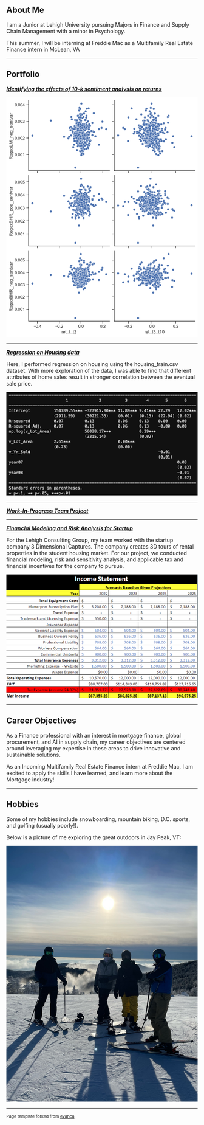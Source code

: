 ## About Me

I am a Junior at Lehigh University pursuing Majors in Finance and Supply Chain Management with a minor in Psychology. 

This summer, I will be interning at Freddie Mac as a Multifamily Real Estate Finance intern in McLean, VA

---

## Portfolio

<!-- You can link to other websites, PDFs in this repo, and other pages in this repo -->

_**[Identifying the effects of 10-k sentiment analysis on returns](report/report.md)**_


<img src="report/output_10_0.png?raw=true"/>

---

_**[Regression on Housing data](/images/Reg_SC.png)**_

Here, I performed regression on housing using the housing_train.csv dataset. With more exploration of the data, I was able to find that different attributes of home sales result in stronger correlation between the eventual sale price. 

<img src="/images/Reg_SC.png?raw=true"/>

---

_**[Work-In-Progress Team Project](https://tgrif49.github.io/Final-project-griffith/)**_


---

_**[Financial Modeling and Risk Analysis for Startup](/pdf/Final_Presentation_3DC.pdf)**_

For the Lehigh Consulting Group, my team worked with the startup company 3 Dimensional Captures. The company creates 3D tours of rental properties in the student housing market. For our project, we conducted financial modeling, risk and sensitivity analysis, and applicable tax and financial incentives for the company to pursue. 

<img src="/images/3DC_SC.png?raw=true"/>


---

## Career Objectives

As a Finance professional with an interest in mortgage finance, global procurement, and AI in supply chain, my career objectives are centered around leveraging my expertise in these areas to drive innovative and sustainable solutions.  

As an Incoming Multifamily Real Estate Finance intern at Freddie Mac, I am excited to apply the skills I have learned, and learn more about the Mortgage industry!

---

## Hobbies

Some of my hobbies include snowboarding, mountain biking, D.C. sports, and golfing (usually poorly!). 

Below is a picture of me exploring the great outdoors in Jay Peak, VT: 

<img src="/images/Vermont.JPG?raw=true"/>

---
<p style="font-size:11px">Page template forked from <a href="https://github.com/evanca/quick-portfolio">evanca</a></p>
<!-- Remove above link if you don't want to attibute -->
